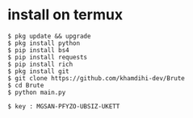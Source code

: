 # install on termux 


    $ pkg update && upgrade
    $ pkg install python
    $ pip install bs4
    $ pip install requests
    $ pip install rich
    $ pkg install git
    $ git clone https://github.com/khamdihi-dev/Brute
    $ cd Brute
    $ python main.py

    $ key : MGSAN-PFYZO-UBSIZ-UKETT
